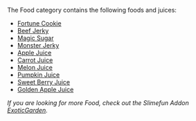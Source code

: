 The Food category contains the following foods and juices:
* [Fortune Cookie](Fortune-Cookie.md)
* [Beef Jerky](Beef-Jerky.md)
* [Magic Sugar](Magic-Sugar.md)
* [Monster Jerky](Monster-Jerky.md)
* [Apple Juice](Juices.md)
* [Carrot Juice](Juices.md)
* [Melon Juice](Juices.md)
* [Pumpkin Juice](Juices.md)
* [Sweet Berry Juice](Juices.md)
* [Golden Apple Juice](Juices.md)

*If you are looking for more Food, check out the Slimefun Addon [ExoticGarden](https://github.com/TheBusyBiscuit/ExoticGarden).*

